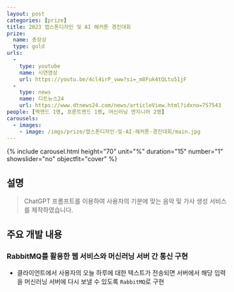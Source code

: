 ```yaml
---
layout: post
categories: [prize]
title: 2023 캡스톤디자인 및 AI 해커톤 경진대회
prize:
  name: 총장상
  type: gold
urls:
  -
    type: youtube
    name: 시연영상
    url: https://youtu.be/4cl4irP_vww?si=_m8Fuk4tQLtu51jF
  -
    type: news
    name: 디트뉴스24
    url: https://www.dtnews24.com/news/articleView.html?idxno=757543
people: [백엔드 1명, 프론트엔드 1명, 머신러닝 엔지니어 2명]
carousels:
  - images: 
    - image: /imgs/prize/캡스톤디자인-및-AI-해커톤-경진대회/main.jpg
---
```


{% include carousel.html height="70" unit="%" duration="15" number="1" showslider="no" objectfit="cover" %}

## 설명
> ChatGPT 프롬프트를 이용하여 사용자의 기분에 맞는 음악 및 가사 생성 서비스를 제작하였습니다.

## 주요 개발 내용
### RabbitMQ를 활용한 웹 서비스와 머신러닝 서버 간 통신 구현
* 클라이언트에서 사용자의 오늘 하루에 대한 텍스트가 전송되면 서버에서 해당 입력을 머신러닝 서버에 다시 보낼 수 있도록 `RabbitMQ`로 구현